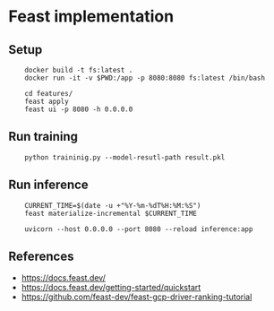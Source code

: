 # Feast implementation 

## Setup 

```
    docker build -t fs:latest .
    docker run -it -v $PWD:/app -p 8080:8080 fs:latest /bin/bash
```

```
    cd features/
    feast apply
    feast ui -p 8080 -h 0.0.0.0
```

## Run training 

```
    python traininig.py --model-resutl-path result.pkl
```

## Run inference

```
    CURRENT_TIME=$(date -u +"%Y-%m-%dT%H:%M:%S")
    feast materialize-incremental $CURRENT_TIME
```

```
    uvicorn --host 0.0.0.0 --port 8080 --reload inference:app
```

## References

- https://docs.feast.dev/
- https://docs.feast.dev/getting-started/quickstart
- https://github.com/feast-dev/feast-gcp-driver-ranking-tutorial
